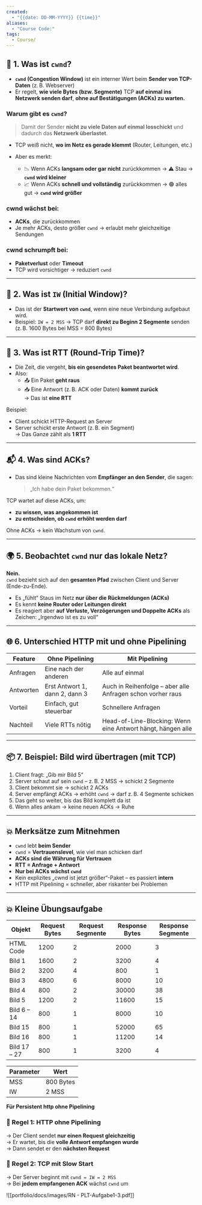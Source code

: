```yaml
---
created:
  - "{{date: DD-MM-YYYY}} {{time}}"
aliases:
  - "Course Code:"
tags:
  - Course/
---
```

## 🧠 1. Was ist `cwnd`?

- **`cwnd` (Congestion Window)** ist ein interner Wert beim **Sender von TCP-Daten** (z. B. Webserver)
- Er regelt, **wie viele Bytes (bzw. Segmente)** TCP **auf einmal ins Netzwerk senden darf**, **ohne auf Bestätigungen (ACKs) zu warten.**
    

### Warum gibt es `cwnd`?

> Damit der Sender **nicht zu viele Daten auf einmal losschickt** und dadurch das **Netzwerk überlastet**.

- TCP weiß nicht, **wo im Netz es gerade klemmt** (Router, Leitungen, etc.)
- Aber es merkt:
    
    - 📉 Wenn ACKs **langsam oder gar nicht** zurückkommen → ⚠️ Stau → **`cwnd` wird kleiner**
    - 📈 Wenn ACKs **schnell und vollständig** zurückkommen → 🟢 alles gut → **`cwnd` wird größer**
        

### cwnd wächst bei:

- **ACKs**, die zurückkommen
- Je mehr ACKs, desto größer `cwnd` → erlaubt mehr gleichzeitige Sendungen
    

### cwnd schrumpft bei:

- **Paketverlust** oder **Timeout**
- TCP wird vorsichtiger → reduziert `cwnd`
    

---

## 🔢 2. Was ist `IW` (Initial Window)?

- Das ist der **Startwert von `cwnd`**, wenn eine neue Verbindung aufgebaut wird.
- Beispiel: `IW = 2 MSS` → TCP darf **direkt zu Beginn 2 Segmente** senden (z. B. 1600 Bytes bei MSS = 800 Bytes)

---

## 🔁 3. Was ist RTT (Round-Trip Time)?

- Die Zeit, die vergeht, **bis ein gesendetes Paket beantwortet wird**.
- Also:
    - 📤 Ein Paket **geht raus**
    - 📥 Eine Antwort (z. B. ACK oder Daten) **kommt zurück**  
        → Das ist **eine RTT**

Beispiel:

- Client schickt HTTP-Request an Server
- Server schickt erste Antwort (z. B. ein Segment)  
    → Das Ganze zählt als **1 RTT**

---

## 📬 4. Was sind ACKs?

- Das sind kleine Nachrichten vom **Empfänger an den Sender**, die sagen:
    > „Ich habe dein Paket bekommen.“

TCP wartet auf diese ACKs, um:

- **zu wissen, was angekommen ist**
- **zu entscheiden, ob `cwnd` erhöht werden darf**

Ohne ACKs → kein Wachstum von `cwnd`.

---

## 🌍 5. Beobachtet `cwnd` nur das lokale Netz?

**Nein.**  
`cwnd` bezieht sich auf den **gesamten Pfad** zwischen Client und Server (Ende-zu-Ende).

- Es „fühlt“ Staus im Netz **nur über die Rückmeldungen (ACKs)**
- Es kennt **keine Router oder Leitungen direkt**
- Es reagiert aber **auf Verluste, Verzögerungen und Doppelte ACKs** als Zeichen: „Irgendwo ist es zu voll“

---

## 🌐 6. Unterschied HTTP mit und ohne Pipelining

| Feature   | Ohne Pipelining                | Mit Pipelining                                              |
| --------- | ------------------------------ | ----------------------------------------------------------- |
| Anfragen  | Eine nach der anderen          | Alle auf einmal                                             |
| Antworten | Erst Antwort 1, dann 2, dann 3 | Auch in Reihenfolge – aber alle Anfragen schon vorher raus  |
| Vorteil   | Einfach, gut steuerbar         | Schnellere Anfragen                                         |
| Nachteil  | Viele RTTs nötig               | Head-of-Line-Blocking: Wenn eine Antwort hängt, hängen alle |

---

## 📦 7. Beispiel: Bild wird übertragen (mit TCP)

1. Client fragt: „Gib mir Bild 5“
2. Server schaut auf sein `cwnd` – z. B. 2 MSS → schickt 2 Segmente
3. Client bekommt sie → schickt 2 ACKs
4. Server empfängt ACKs → erhöht `cwnd` → darf z. B. 4 Segmente schicken
5. Das geht so weiter, bis das Bild komplett da ist
6. Wenn alles ankam → keine neuen ACKs → Ruhe

---

## 💥 Merksätze zum Mitnehmen

- `cwnd` lebt **beim Sender**
- `cwnd` = **Vertrauenslevel**, wie viel man schicken darf
- **ACKs sind die Währung für Vertrauen**
- **RTT = Anfrage + Antwort**
- **Nur bei ACKs wächst `cwnd`**
- Kein explizites „cwnd ist jetzt größer“-Paket – es passiert **intern**
- HTTP mit Pipelining = schneller, aber riskanter bei Problemen


---

## 💥 Kleine Übungsaufgabe

| Objekt        | Request Bytes | Request Segmente | Response Bytes | Response Segmente |
|---------------|----------------|-------------------|------------------|---------------------|
| HTML Code     | 1200           | 2                 | 2000            | 3                   |
| Bild 1        | 1600           | 2                 | 3200            | 4                   |
| Bild 2        | 3200           | 4                 | 800             | 1                   |
| Bild 3        | 4800           | 6                 | 8000            | 10                  |
| Bild 4        | 800            | 2                 | 30000           | 38                  |
| Bild 5        | 1200           | 2                 | 11600           | 15                  |
| Bild 6 – 14   | 800            | 1                 | 8000            | 10                  |
| Bild 15       | 800            | 1                 | 52000           | 65                  |
| Bild 16       | 800            | 1                 | 11200           | 14                  |
| Bild 17 – 27  | 800            | 1                 | 3200            | 4                   |

| Parameter | Wert       |
|-----------|------------|
| MSS       | 800 Bytes  |
| IW        | 2 MSS      |


**Für Persistent http ohne Pipelining**
### 🔹 Regel 1: **HTTP ohne Pipelining**

→ Der Client sendet **nur einen Request gleichzeitig**  
→ Er wartet, bis die **volle Antwort empfangen wurde**  
→ Dann sendet er den **nächsten Request**

### 🔹 Regel 2: **TCP mit Slow Start**

→ Der Server beginnt mit `cwnd = IW = 2 MSS`  
→ Bei **jedem empfangenen ACK** wächst `cwnd` um

![[portfolio/docs/images/RN - PLT-Aufgabe1-3.pdf]]